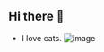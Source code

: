 ## Hi there 👋

* I love cats. ![image](https://github.com/user-attachments/assets/5211b712-c5aa-41f8-aefc-3a06c7a96ca1)


